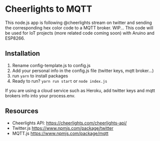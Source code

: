 # Cheerlights to MQTT

This node.js app is following @cheerlights stream on twitter and sending the corresponding hex color code to a MQTT broker.
WIP...
This code will be used for IoT projects (more related code coming soon) with Aruino and ESP8266.

## Installation

1.  Rename config-template.js to config.js
2.  Add your personal info in the config.js file (twitter keys, mqtt broker...)
3.  run `yarn` to install packages
4.  Ready to run? `yarn run start` or `node index.js`

If you are using a cloud service such as Heroku, add twitter keys and mqtt brokers info into your process.env.

## Resources

* Cheerlights API: https://cheerlights.com/cheerlights-api/
* Twitter.js https://www.npmjs.com/package/twitter
* MQTT.js https://www.npmjs.com/package/mqtt
